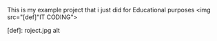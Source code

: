 This is my example project that i just did for Educational purposes 
<img src="[def]"IT CODING">


[def]: roject.jpg alt
